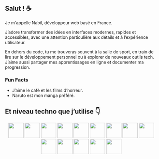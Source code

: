 ## Salut ! ☕
Je m'appelle Nabil, développeur web basé en France.  

J’adore transformer des idées en interfaces modernes, rapides et accessibles, avec une attention particulière aux détails et à l’expérience utilisateur.  

En dehors du code, tu me trouveras souvent à la salle de sport, en train de lire sur le développement personnel ou à explorer de nouveaux outils tech. J’aime aussi partager mes apprentissages en ligne et documenter ma progression.  

### Fun Facts  
- J’aime le café et les films d’horreur.  
- Naruto est mon manga préféré.  

## Et niveau techno que j’utilise 👇

<p align="center">
  <img src="https://cdn.jsdelivr.net/gh/devicons/devicon/icons/html5/html5-original.svg" width="50" />
  <img src="https://cdn.jsdelivr.net/gh/devicons/devicon/icons/css3/css3-original.svg" width="50" />
  <img src="https://cdn.jsdelivr.net/gh/devicons/devicon/icons/javascript/javascript-original.svg" width="50" />
  <img src="https://cdn.jsdelivr.net/gh/devicons/devicon/icons/react/react-original.svg" width="50" />
  <img src="https://cdn.jsdelivr.net/gh/devicons/devicon/icons/php/php-original.svg" width="50" />
  <img src="https://cdn.jsdelivr.net/gh/devicons/devicon/icons/nodejs/nodejs-original.svg" width="50" />
  <img src="https://cdn.jsdelivr.net/gh/devicons/devicon/icons/express/express-original.svg" width="50" />
  <img src="https://cdn.jsdelivr.net/gh/devicons/devicon/icons/mongodb/mongodb-original.svg" width="50" />
  <img src="https://cdn.jsdelivr.net/gh/devicons/devicon/icons/git/git-original.svg" width="50" />
  <img src="https://cdn.jsdelivr.net/gh/devicons/devicon/icons/github/github-original.svg" width="50" />
  <img src="https://cdn.jsdelivr.net/gh/devicons/devicon/icons/webpack/webpack-original.svg" width="50" />
  <img src="https://cdn.jsdelivr.net/gh/devicons/devicon/icons/npm/npm-original-wordmark.svg" width="50" />
  <img src="https://cdn.jsdelivr.net/gh/devicons/devicon/icons/jest/jest-plain.svg" width="50" />
  <img src="https://cdn.jsdelivr.net/gh/devicons/devicon/icons/heroku/heroku-original.svg" width="50" />
</p>